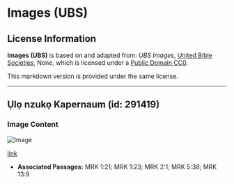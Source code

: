 # Images (UBS)

## License Information

**Images (UBS)** is based on and adapted from: _UBS Images_, [United Bible Societies](https://unitedbiblesocieties.org/), None, which is licensed under a [Public Domain CC0](https://creativecommons.org/public-domain/cc0/).

This markdown version is provided under the same license.



--------------------------------

## Ụlọ nzukọ Kapernaum (id: 291419)

### Image Content

![Image](https://cdn.aquifer.bible/aquifer-content/resources/Media/UBS-0044_synagogue_capernaum.jpg)

[link](https://cdn.aquifer.bible/aquifer-content/resources/Media/UBS-0044_synagogue_capernaum.jpg)

* **Associated Passages:** MRK 1:21; MRK 1:23; MRK 2:1; MRK 5:38; MRK 13:9

